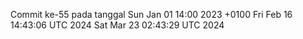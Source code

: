 Commit ke-55 pada tanggal Sun Jan 01 14:00 2023 +0100
Fri Feb 16 14:43:06 UTC 2024
Sat Mar 23 02:43:29 UTC 2024
